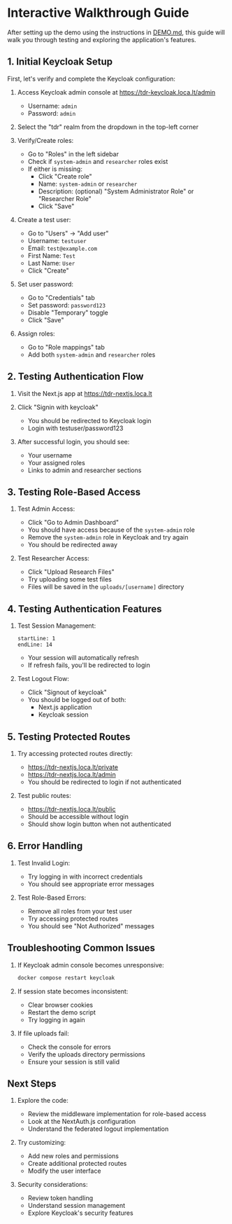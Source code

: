 # Interactive Walkthrough Guide

After setting up the demo using the instructions in [DEMO.md](DEMO.md), this guide will walk you through testing and exploring the application's features.

## 1. Initial Keycloak Setup

First, let's verify and complete the Keycloak configuration:

1. Access Keycloak admin console at https://tdr-keycloak.loca.lt/admin
   - Username: `admin`
   - Password: `admin`

2. Select the "tdr" realm from the dropdown in the top-left corner

3. Verify/Create roles:
   - Go to "Roles" in the left sidebar
   - Check if `system-admin` and `researcher` roles exist
   - If either is missing:
     * Click "Create role"
     * Name: `system-admin` or `researcher`
     * Description: (optional) "System Administrator Role" or "Researcher Role"
     * Click "Save"

4. Create a test user:
   - Go to "Users" → "Add user"
   - Username: `testuser`
   - Email: `test@example.com`
   - First Name: `Test`
   - Last Name: `User`
   - Click "Create"
   
5. Set user password:
   - Go to "Credentials" tab
   - Set password: `password123`
   - Disable "Temporary" toggle
   - Click "Save"

6. Assign roles:
   - Go to "Role mappings" tab
   - Add both `system-admin` and `researcher` roles

## 2. Testing Authentication Flow

1. Visit the Next.js app at https://tdr-nextjs.loca.lt

2. Click "Signin with keycloak"
   - You should be redirected to Keycloak login
   - Login with testuser/password123

3. After successful login, you should see:
   - Your username
   - Your assigned roles
   - Links to admin and researcher sections

## 3. Testing Role-Based Access

1. Test Admin Access:
   - Click "Go to Admin Dashboard"
   - You should have access because of the `system-admin` role
   - Remove the `system-admin` role in Keycloak and try again
   - You should be redirected away

2. Test Researcher Access:
   - Click "Upload Research Files"
   - Try uploading some test files
   - Files will be saved in the `uploads/[username]` directory

## 4. Testing Authentication Features

1. Test Session Management:
   ```typescript:src/components/SessionGuard.tsx
   startLine: 1
   endLine: 14
   ```
   - Your session will automatically refresh
   - If refresh fails, you'll be redirected to login

2. Test Logout Flow:
   - Click "Signout of keycloak"
   - You should be logged out of both:
     * Next.js application
     * Keycloak session

## 5. Testing Protected Routes

1. Try accessing protected routes directly:
   - https://tdr-nextjs.loca.lt/private
   - https://tdr-nextjs.loca.lt/admin
   - You should be redirected to login if not authenticated

2. Test public routes:
   - https://tdr-nextjs.loca.lt/public
   - Should be accessible without login
   - Should show login button when not authenticated

## 6. Error Handling

1. Test Invalid Login:
   - Try logging in with incorrect credentials
   - You should see appropriate error messages

2. Test Role-Based Errors:
   - Remove all roles from your test user
   - Try accessing protected routes
   - You should see "Not Authorized" messages

## Troubleshooting Common Issues

1. If Keycloak admin console becomes unresponsive:
   ```bash
   docker compose restart keycloak
   ```

2. If session state becomes inconsistent:
   - Clear browser cookies
   - Restart the demo script
   - Try logging in again

3. If file uploads fail:
   - Check the console for errors
   - Verify the uploads directory permissions
   - Ensure your session is still valid

## Next Steps

1. Explore the code:
   - Review the middleware implementation for role-based access
   - Look at the NextAuth.js configuration
   - Understand the federated logout implementation

2. Try customizing:
   - Add new roles and permissions
   - Create additional protected routes
   - Modify the user interface

3. Security considerations:
   - Review token handling
   - Understand session management
   - Explore Keycloak's security features 